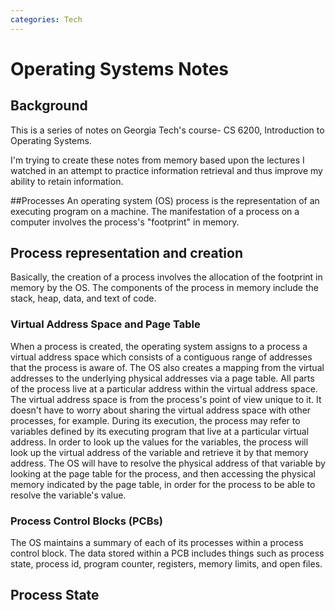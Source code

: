 ```yaml
---
categories: Tech
---
```

# Operating Systems Notes

## Background

This is a series of notes on Georgia Tech's course- CS 6200, Introduction to Operating Systems.

I'm trying to create these notes from memory based upon the lectures I watched in an attempt to practice information retrieval and thus improve my ability to retain information.

##Processes
An operating system (OS) process is the representation of an executing program on a machine.  The manifestation of a process on a computer involves the process's "footprint" in memory.  

## Process representation and creation
Basically, the creation of a process involves the allocation of the footprint in memory by the OS.  The components of the process in memory include the stack, heap, data, and text of code.  

### Virtual Address Space and Page Table
When a process is created, the operating system assigns to a process a virtual address space which consists of a contiguous range of addresses that the process is aware of. The OS also creates a mapping from the virtual addresses to the underlying physical addresses via a page table.  All parts of the process live at a particular address within the virtual address space.  The virtual address space is from the process's point of view unique to it.  It doesn't have to worry about sharing the virtual address space with other processes, for example. During its execution, the process may refer to variables defined by its executing program that live at a particular virtual address.  In order to look up the values for the variables, the process will look up the virtual address of the variable and retrieve it by that memory address. The OS will have to resolve the physical address of that variable by looking at the page table for the process, and then accessing the physical memory indicated by the page table, in order for the process to be able to resolve the variable's value.

### Process Control Blocks (PCBs)
The OS maintains a summary of each of its processes within a process control block.  The data stored within a PCB includes things such as process state, process id, program counter, registers, memory limits, and open files.

## Process State
